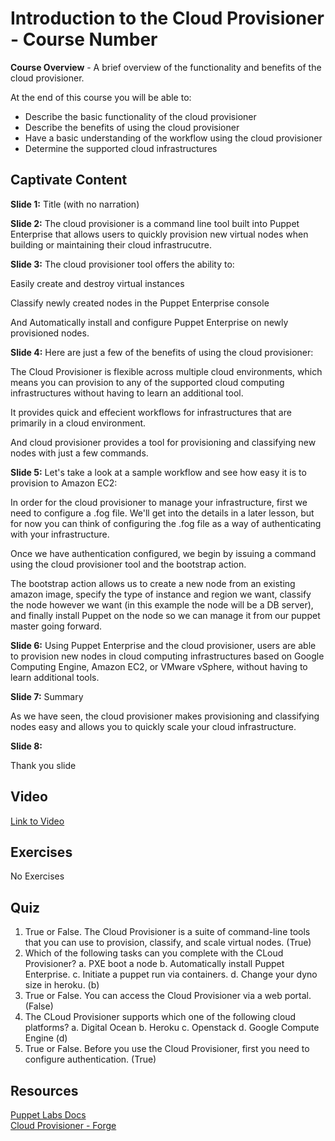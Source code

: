 # Introduction to the Cloud Provisioner - Course Number
**Course Overview** - A brief overview of the functionality and benefits of the cloud provisioner.

At the end of this course you will be able to:

* Describe the basic functionality of the cloud provisioner
* Describe the benefits of using the cloud provisioner
* Have a basic understanding of the workflow using the cloud provisioner
* Determine the supported cloud infrastructures

## Captivate Content
**Slide 1:** Title (with no narration)

**Slide 2:** The cloud provisioner is a command line tool built into Puppet Enterprise that allows users to quickly provision new virtual nodes when building or maintaining their cloud infrastrucutre. 

**Slide 3:** The cloud provisioner tool offers the ability to:Easily create and destroy virtual instancesClassify newly created nodes in the Puppet Enterprise consoleAnd Automatically install and configure Puppet Enterprise on newly provisioned nodes.
**Slide 4:** Here are just a few of the benefits of using the cloud provisioner:The Cloud Provisioner is flexible across multiple cloud environments, which means you can provision to any of the supported cloud computing infrastructures without having to learn an additional tool.It provides quick and effecient workflows for infrastructures that are primarily in a cloud environment.  And cloud provisioner provides a tool for provisioning and classifying new nodes with just a few commands. 
**Slide 5:** Let's take a look at a sample workflow and see how easy it is to provision to Amazon EC2:In order for the cloud provisioner to manage your infrastructure, first we need to configure a .fog file. We'll get into the details in a later lesson, but for now you can think of configuring the .fog file as a way of authenticating with your infrastructure.Once we have authentication configured, we begin by issuing a command using the cloud provisioner tool and the bootstrap action.The bootstrap action allows us to create a new node from an existing amazon image, specify the type of instance and region we want, classify the node however we want (in this example the node will be a DB server), and finally install Puppet  on the node so we can manage it from our puppet master going forward.**Slide 6:** Using Puppet Enterprise and the cloud provisioner, users are able to provision new nodes in cloud computing infrastructures based on Google Computing Engine, Amazon EC2, or VMware vSphere, without having to learn additional tools.
**Slide 7:** Summary
As we have seen, the cloud provisioner makes provisioning and classifying nodes easy and allows you to quickly scale your cloud infrastructure.**Slide 8:**
Thank you slide

## Video
[Link to Video](http://linktovideo)

## Exercises
No Exercises

## Quiz
1. True or False. The Cloud Provisioner is a suite of command-line tools that you can use to provision, classify, and scale virtual nodes. (True)
2. Which of the following tasks can you complete with the CLoud Provisioner?  a. PXE boot a node b. Automatically install Puppet Enterprise. c. Initiate a puppet run via containers. d. Change your dyno size in heroku. (b)
3. True or False. You can access the Cloud Provisioner via a web portal. (False)
4. The CLoud Provisioner supports which one of the following cloud platforms? a. Digital Ocean b. Heroku c. Openstack d. Google Compute Engine (d)
5. True or False. Before you use the Cloud Provisioner, first you need to configure authentication. (True)

## Resources
[Puppet Labs Docs](http://docs.puppetlabs.com/pe/latest/cloudprovisioner_overview.html)  
[Cloud Provisioner - Forge](https://forge.puppetlabs.com/puppetlabs/cloud_provisioner)
